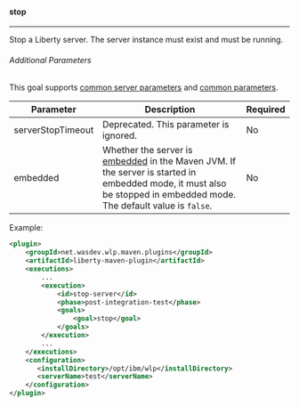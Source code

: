 #### stop
---
Stop a Liberty server. The server instance must exist and must be running.

###### Additional Parameters

This goal supports [common server parameters](common-server-parameters.md#common-server-parameters) and [common parameters](common-parameters.md#common-parameters).

| Parameter | Description | Required |
| --------  | ----------- | -------  |
| serverStopTimeout | Deprecated. This parameter is ignored. | No |
| embedded | Whether the server is [embedded](https://www.ibm.com/support/knowledgecenter/SSD28V_9.0.0/com.ibm.websphere.wlp.core.doc/ae/twlp_extend_embed.html) in the Maven JVM. If the server is started in embedded mode, it must also be stopped in embedded mode. The default value is `false`. | No |

Example:
```xml
<plugin>
    <groupId>net.wasdev.wlp.maven.plugins</groupId>
    <artifactId>liberty-maven-plugin</artifactId>
    <executions>
        ...
        <execution>
            <id>stop-server</id>
            <phase>post-integration-test</phase>
            <goals>
                <goal>stop</goal>
            </goals>
        </execution>
        ...
    </executions>
    <configuration>
       <installDirectory>/opt/ibm/wlp</installDirectory>
       <serverName>test</serverName>
    </configuration>
</plugin>
```
